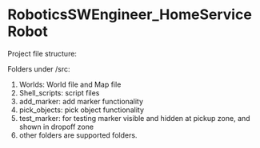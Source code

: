 # RoboticsSWEngineer_HomeServiceRobot

Project file structure:

Folders under /src:

1. Worlds: World file and Map file 
2. Shell_scripts: script files
3. add_marker:  add marker functionality
4. pick_objects: pick object functionality
5. test_marker: for testing marker visible and hidden at pickup zone, and shown in dropoff zone
6. other folders are supported folders.
